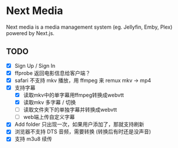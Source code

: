 # Next Media

Next media is a media management system (eg. Jellyfin, Emby, Plex) powered by Next.js.

## TODO

- [x] Sign Up / Sign In
- [x] ffprobe 返回电影信息给客户端？
- [x] safari 不支持 mkv 播放，用 ffmpeg 来 remux mkv -> mp4
- [x] 支持字幕
    -[x] 读取mkv中的单字幕用ffmpeg转换成webvtt
    -[x] 读取mkv 多字幕 / 切换 
    -[ ] 读取文件夹下的单独字幕并转换成webvtt
    -[ ] web端上传自定义字幕
- [x] Add folder 只出现一次，如果用户添加了，那就支持刷新
- [x] 浏览器不支持 DTS 音频，需要转换 (转换后有时还是没声音)
- [x] 支持 m3u8 续传
